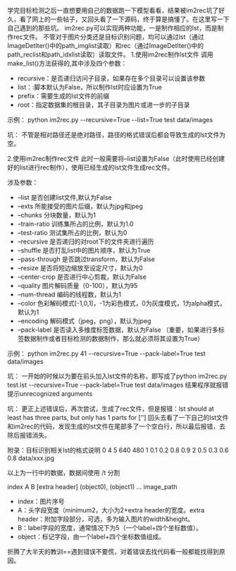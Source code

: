 学完目标检测之后一直想要用自己的数据跑一下模型看看，结果被im2rec坑了好久，看了网上的一些帖子，又回头看了一下源码，终于算是搞懂了。在这里写一下自己遇到的那些坑。
im2rec.py可以实现两种功能，一是制作相应的lst，而是制作rec文件。
不管对于图片分类还是目标识别问题，均可以通过lst（通过ImageDetIter()中的path_imglist读取）和rec（通过ImageDetIter()中的path_reclist和path_idxlist读取）读取文件。
1.使用im2rec制作lst文件
调用make_list()方法获得的,其中涉及四个参数：
* recursive：是否递归访问子目录，如果存在多个目录可以设置该参数
* list：:脚本默认为False，所以制作lst时应设置为True
* prefix：需要生成的lst文件的前缀
* root：指定数据集的根目录，其子目录为图片或进一步的子目录

示例： python im2rec.py --recursive=True --list=True test data/images

坑： 不管是相对路径还是绝对路径，路径的格式错误后都会导致生成的lst文件为空。

2.使用im2rec制作rec文件
此时一般需要将–list设置为False（此时使用已经创建好的list进行rec制作），使用已经生成的lst文件生成rec文件。

涉及参数：
* –list 是否创建list文件,默认为False
* –exts 所能接受的图片后缀，默认为jpg和jpeg
* –chunks 分块数量，默认为1
* –train-ratio 训练集所占的比例，默认为1.0
* –test-ratio 测试集所占的比例，默认为0
* –recursive 是否递归的对root下的文件夹进行遍历
* –shuffle 是否打乱list中的图片顺序，默认为True
* –pass-through 是否跳过transform，默认为False
* –resize 是否将短边缩放至设定尺寸，默认为0
* –center-crop 是否进行中心剪裁，默认为False
* –quality 图片解码质量（0-100），默认为95
* –num-thread 编码的线程数，默认为1
* –color 色彩解码模式[-1,0,1]，-1为彩色模式，0为灰度模式，1为alpha模式，默认为1
* –encoding 解码模式（jpeg，png），默认为jpeg
* –pack-label 是否读入多维度标签数据，默认为False （重要，如果进行多标签数据制作或者目标检测的数据制作，那么就必须将其设置为True）

示例： python im2rec.py 41 --recursive=True --pack-label=True test data/images

坑： 一开始的时候以为要在前头加入lst文件的名称，即写成了python im2rec.py test.lst --recursive=True --pack-label=True test data/images
结果程序就报错提示unrecognized arguments

坑： 更正上述错误后，再次尝试，生成了rec文件，但是报错：lst should at least has three parts, but only has 1 parts for [’’]
回头去看了一下自己的lst文件和im2rec的代码，发现生成的lst文件在尾部多了一个空白行，所以最后报错，去除后报错消失。

附录：目标识别相关lst的格式说明
0 4 5 640 480 1 0.1 0.2 0.8 0.9 2 0.5 0.3 0.6 0.8 data/xxx.jpg

以上为一行中的数据，数据间使用 /t 分割

index A B [extra header] (object0), (object1) …   image_path

* index：图片序号 
* A：头字段宽度（minimum2，大小为2+extra header的宽度。extra header：附加字段部分，可选，多为输入图片的width&height。
* B：label字段的宽度，通常情况下为5（一个label+四个坐标数值）。
* object：标记字段，由一个label+四个坐标数值组成。

折腾了大半天的教训==遇到错误不要慌，对着错误去找代码看一般都能找得到原因。
